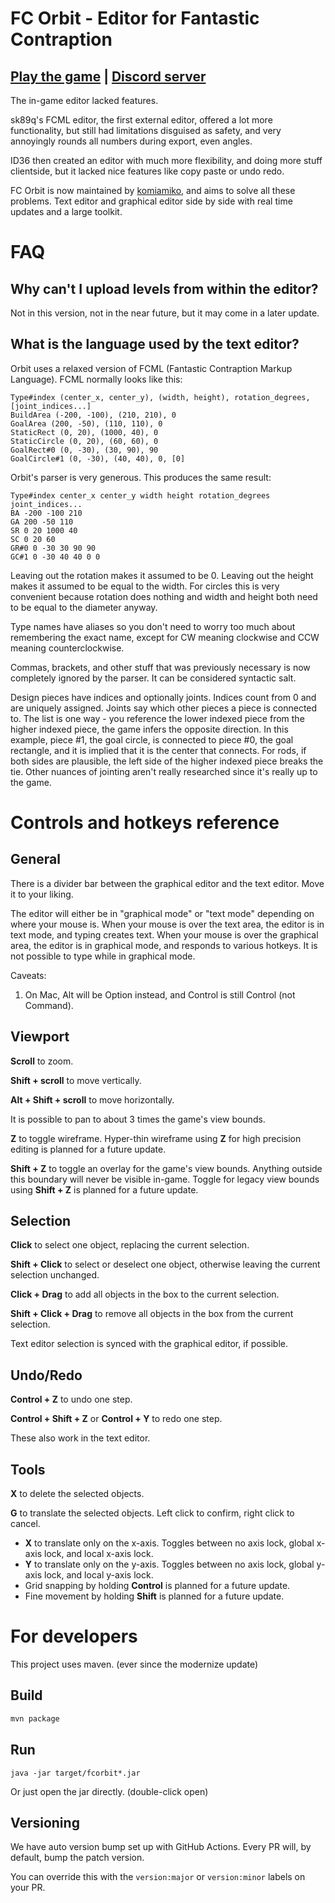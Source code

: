 # FC Orbit - Editor for Fantastic Contraption
[Play the game](http://www.fantasticcontraption.com/original/) | [Discord server](https://discord.gg/NdwRfAj)
---

The in-game editor lacked features.

sk89q's FCML editor, the first external editor, offered a lot more functionality,
but still had limitations disguised as safety, and very annoyingly rounds all numbers during export, even angles.

ID36 then created an editor with much more flexibility, and doing more stuff clientside,
but it lacked nice features like copy paste or undo redo.

FC Orbit is now maintained by [komiamiko](https://github.com/komiamiko), and aims to solve all these problems.
Text editor and graphical editor side by side with real time updates and a large toolkit.

# FAQ
## Why can't I upload levels from within the editor?
Not in this version, not in the near future, but it may come in a later update.

## What is the language used by the text editor?
Orbit uses a relaxed version of FCML (Fantastic Contraption Markup Language). FCML normally looks like this:
```
Type#index (center_x, center_y), (width, height), rotation_degrees, [joint_indices...]
BuildArea (-200, -100), (210, 210), 0
GoalArea (200, -50), (110, 110), 0
StaticRect (0, 20), (1000, 40), 0
StaticCircle (0, 20), (60, 60), 0
GoalRect#0 (0, -30), (30, 90), 90
GoalCircle#1 (0, -30), (40, 40), 0, [0]
```
Orbit's parser is very generous. This produces the same result:
```
Type#index center_x center_y width height rotation_degrees joint_indices...
BA -200 -100 210
GA 200 -50 110
SR 0 20 1000 40
SC 0 20 60
GR#0 0 -30 30 90 90
GC#1 0 -30 40 40 0 0
```
Leaving out the rotation makes it assumed to be 0.
Leaving out the height makes it assumed to be equal to the width.
For circles this is very convenient because rotation does nothing and width and height both need to be equal to the diameter anyway.

Type names have aliases so you don't need to worry too much about remembering the exact name, except for CW meaning clockwise and CCW meaning counterclockwise.

Commas, brackets, and other stuff that was previously necessary is now completely ignored by the parser.
It can be considered syntactic salt.

Design pieces have indices and optionally joints.
Indices count from 0 and are uniquely assigned.
Joints say which other pieces a piece is connected to.
The list is one way - you reference the lower indexed piece from the higher indexed piece, the game infers the opposite direction.
In this example, piece \#1, the goal circle, is connected to piece \#0, the goal rectangle, and it is implied that it is the center that connects.
For rods, if both sides are plausible, the left side of the higher indexed piece breaks the tie. Other nuances of jointing aren't really researched since it's really up to the game.

# Controls and hotkeys reference
## General
There is a divider bar between the graphical editor and the text editor.
Move it to your liking.

The editor will either be in "graphical mode" or "text mode" depending on where your mouse is.
When your mouse is over the text area, the editor is in text mode, and typing creates text.
When your mouse is over the graphical area, the editor is in graphical mode, and responds to various hotkeys.
It is not possible to type while in graphical mode.

Caveats:
1. On Mac, Alt will be Option instead, and Control is still Control (not Command).

## Viewport
**Scroll** to zoom.

**Shift + scroll** to move vertically.

**Alt + Shift + scroll** to move horizontally.

It is possible to pan to about 3 times the game's view bounds.

**Z** to toggle wireframe.
Hyper-thin wireframe using **Z** for high precision editing is planned for a future update.

**Shift + Z** to toggle an overlay for the game's view bounds. Anything outside this boundary will never be visible in-game.
Toggle for legacy view bounds using **Shift + Z** is planned for a future update.

## Selection
**Click** to select one object, replacing the current selection.

**Shift + Click** to select or deselect one object, otherwise leaving the current selection unchanged.

**Click + Drag** to add all objects in the box to the current selection.

**Shift + Click + Drag** to remove all objects in the box from the current selection.

Text editor selection is synced with the graphical editor, if possible.

## Undo/Redo
**Control + Z** to undo one step.

**Control + Shift + Z** or **Control + Y** to redo one step.

These also work in the text editor.

## Tools

**X** to delete the selected objects.

**G** to translate the selected objects. Left click to confirm, right click to cancel.
* **X** to translate only on the x-axis. Toggles between no axis lock, global x-axis lock, and local x-axis lock.
* **Y** to translate only on the y-axis. Toggles between no axis lock, global y-axis lock, and local y-axis lock.
* Grid snapping by holding **Control** is planned for a future update.
* Fine movement by holding **Shift** is planned for a future update.

# For developers

This project uses maven. (ever since the modernize update)

## Build

```sh
mvn package
```

## Run

```
java -jar target/fcorbit*.jar
```

Or just open the jar directly. (double-click open)

## Versioning

We have auto version bump set up with GitHub Actions. Every PR will, by default, bump the patch version.

You can override this with the `version:major` or `version:minor` labels on your PR.
